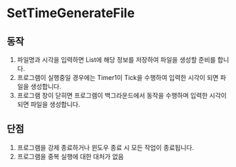 # SetTimeGenerateFile

## 동작
1. 파일명과 시각을 입력하면 List에 해당 정보를 저장하여 파일을 생성할 준비를 합니다.
2. 프로그램이 실행중일 경우에는 Timer1이 Tick을 수행하여 입력한 시각이 되면 파일을 생성합니다.
3. 프로그램 창이 닫히면 프로그램이 백그라운드에서 동작을 수행하며 입력한 시각이 되면 파일을 생성합니다.

## 단점
1. 프로그램을 강제 종료하거나 윈도우 종료 시 모든 작업이 종료됩니다.
2. 프로그램을 중복 실행에 대한 대처가 없음